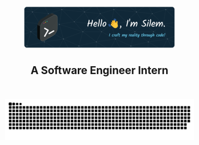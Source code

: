 ###
<p align="center">
    <a href="https://anuraghazra.github.io">
        <img width="80%" alt="Hello, I'm Silem. I craft my reality through code!" src="./assets/header-banner.png" />
    </a>
    <h1 align="center">A Software Engineer Intern</h1>
</p>

<br />

###
<picture>
    <source 
        media="(prefers-color-scheme: dark)"
        srcset="https://raw.githubusercontent.com/SilemNabib/SilemNabib/output/github-snake-dark.svg"
    />
    <source
        media="(prefers-color-scheme: light)"
        srcset="https://raw.githubusercontent.com/SilemNabib/SilemNabib/output/github-snake.svg"
    />
    <img
        alt="github-contribution-snake-animation"
        src="https://raw.githubusercontent.com/SilemNabib/SilemNabib/output/github-snake.svg"
    />    
</picture>

###
